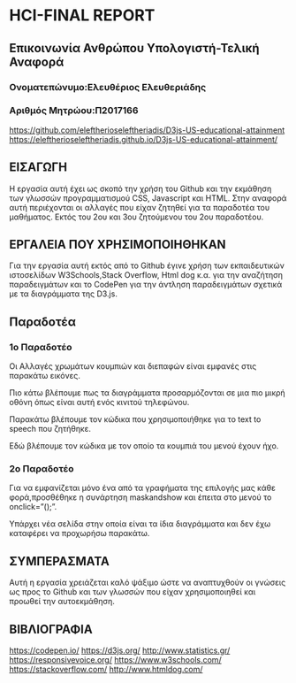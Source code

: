 # HCI-FINAL REPORT
## Επικοινωνία Ανθρώπου Υπολογιστή-Τελική Αναφορά

### Ονοματεπώνυμο:Ελευθέριος Ελευθεριάδης
### Αριθμός Μητρώου:Π2017166

https://github.com/eleftherioseleftheriadis/D3js-US-educational-attainment
https://eleftherioseleftheriadis.github.io/D3js-US-educational-attainment/

## ΕΙΣΑΓΩΓΗ
Η εργασία αυτή έχει ως σκοπό την χρήση του Github και την εκμάθηση των γλωσσών προγραμματισμού CSS, Javascript και HTML. Στην αναφορά αυτή περιέχονται οι αλλαγές που είχαν ζητηθεί για τα παραδοτέα του μαθήματος. Εκτός του 2ου και 3ου ζητούμενου του 2ου παραδοτέου.

## ΕΡΓΑΛΕΙΑ ΠΟΥ ΧΡΗΣΙΜΟΠΟΙΗΘΗΚΑΝ
Για την εργασία αυτή εκτός από το Github έγινε χρήση των εκπαιδευτικών ιστοσελίδων W3Schools,Stack Overflow, Html dog κ.α. για την αναζήτηση παραδειγμάτων και το CodePen για την άντληση παραδειγμάτων σχετικά με τα διαγράμματα της D3.js.

## Παραδοτέα
### 1ο Παραδοτέο
Οι Αλλαγές χρωμάτων κουμπιών και διεπαφών είναι εμφανές στις παρακάτω εικόνες.


Πιο κάτω βλέπουμε πως τα διαγράμματα προσαρμόζονται σε μια πιο μικρή οθόνη όπως είναι αυτή ενός κινιτού τηλεφώνου.


Παρακάτω βλέπουμε τον κώδικα που χρησιμοποιήθηκε για το text to speech που ζητήθηκε.

Εδώ βλέπουμε τον κώδικα με τον οποίο τα κουμπιά του μενού έχουν ήχο.

### 2ο Παραδοτέο

Για να εμφανίζεται μόνο ένα από τα γραφήματα της επιλογής μας κάθε φορά,προσθέθηκε η συνάρτηση maskandshow και έπειτα στο μενού το onclick=”();”.

Υπάρχει νέα σελίδα στην οποία είναι τα ίδια διαγράμματα και δεν έχω καταφέρει να προχωρήσω παρακάτω.

## ΣΥΜΠΕΡΑΣΜΑΤΑ
Αυτή η εργασία χρειάζεται καλό ψάξιμο ώστε να αναπτυχθούν οι γνώσεις ως προς το Github και των γλωσσών που είχαν χρησιμοποιηθεί και προωθεί την αυτοεκμάθηση.

## ΒΙΒΛΙΟΓΡΑΦΙΑ
https://codepen.io/
https://d3js.org/
http://www.statistics.gr/
https://responsivevoice.org/
https://www.w3schools.com/
https://stackoverflow.com/
http://www.htmldog.com/
